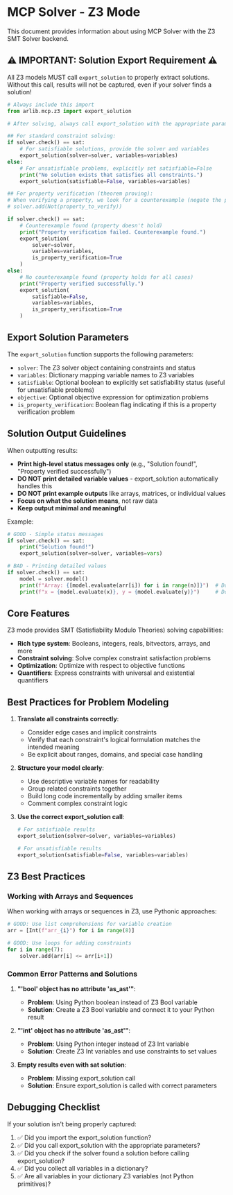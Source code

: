 # MCP Solver - Z3 Mode

This document provides information about using MCP Solver with the Z3 SMT Solver backend.

## ⚠️ IMPORTANT: Solution Export Requirement ⚠️

All Z3 models MUST call `export_solution` to properly extract solutions. Without this call, results will not be captured, even if your solver finds a solution!

```python
# Always include this import
from arlib.mcp.z3 import export_solution

# After solving, always call export_solution with the appropriate parameters

## For standard constraint solving:
if solver.check() == sat:
    # For satisfiable solutions, provide the solver and variables
    export_solution(solver=solver, variables=variables)
else:
    # For unsatisfiable problems, explicitly set satisfiable=False
    print("No solution exists that satisfies all constraints.")
    export_solution(satisfiable=False, variables=variables)

## For property verification (theorem proving):
# When verifying a property, we look for a counterexample (negate the property)
# solver.add(Not(property_to_verify))

if solver.check() == sat:
    # Counterexample found (property doesn't hold)
    print("Property verification failed. Counterexample found.")
    export_solution(
        solver=solver,
        variables=variables,
        is_property_verification=True
    )
else:
    # No counterexample found (property holds for all cases)
    print("Property verified successfully.")
    export_solution(
        satisfiable=False,
        variables=variables,
        is_property_verification=True
    )
```

## Export Solution Parameters

The `export_solution` function supports the following parameters:

- `solver`: The Z3 solver object containing constraints and status
- `variables`: Dictionary mapping variable names to Z3 variables
- `satisfiable`: Optional boolean to explicitly set satisfiability status (useful for unsatisfiable problems)
- `objective`: Optional objective expression for optimization problems
- `is_property_verification`: Boolean flag indicating if this is a property verification problem

## Solution Output Guidelines

When outputting results:

- **Print high-level status messages only** (e.g., "Solution found!", "Property verified successfully")
- **DO NOT print detailed variable values** - export_solution automatically handles this
- **DO NOT print example outputs** like arrays, matrices, or individual values
- **Focus on what the solution means**, not raw data
- **Keep output minimal and meaningful**

Example:
```python
# GOOD - Simple status messages
if solver.check() == sat:
    print("Solution found!")
    export_solution(solver=solver, variables=vars)

# BAD - Printing detailed values
if solver.check() == sat:
    model = solver.model()
    print(f"Array: {[model.evaluate(arr[i]) for i in range(n)]}")  # Don't do this!
    print(f"x = {model.evaluate(x)}, y = {model.evaluate(y)}")     # Don't do this!
```

## Core Features

Z3 mode provides SMT (Satisfiability Modulo Theories) solving capabilities:

- **Rich type system**: Booleans, integers, reals, bitvectors, arrays, and more
- **Constraint solving**: Solve complex constraint satisfaction problems
- **Optimization**: Optimize with respect to objective functions
- **Quantifiers**: Express constraints with universal and existential quantifiers

## Best Practices for Problem Modeling

1. **Translate all constraints correctly**:
   - Consider edge cases and implicit constraints
   - Verify that each constraint's logical formulation matches the intended meaning
   - Be explicit about ranges, domains, and special case handling

2. **Structure your model clearly**:
   - Use descriptive variable names for readability
   - Group related constraints together
   - Build long code incrementally by adding smaller items
   - Comment complex constraint logic

3. **Use the correct export_solution call**:
   ```python
   # For satisfiable results
   export_solution(solver=solver, variables=variables)

   # For unsatisfiable results
   export_solution(satisfiable=False, variables=variables)
   ```

## Z3 Best Practices

### Working with Arrays and Sequences

When working with arrays or sequences in Z3, use Pythonic approaches:

```python
# GOOD: Use list comprehensions for variable creation
arr = [Int(f"arr_{i}") for i in range(8)]

# GOOD: Use loops for adding constraints
for i in range(7):
    solver.add(arr[i] <= arr[i+1])
```

### Common Error Patterns and Solutions

1. **"'bool' object has no attribute 'as_ast'"**:
   - **Problem**: Using Python boolean instead of Z3 Bool variable
   - **Solution**: Create a Z3 Bool variable and connect it to your Python result

2. **"'int' object has no attribute 'as_ast'"**:
   - **Problem**: Using Python integer instead of Z3 Int variable
   - **Solution**: Create Z3 Int variables and use constraints to set values

3. **Empty results even with sat solution**:
   - **Problem**: Missing export_solution call
   - **Solution**: Ensure export_solution is called with correct parameters

## Debugging Checklist

If your solution isn't being properly captured:

1. ✅ Did you import the export_solution function?
2. ✅ Did you call export_solution with the appropriate parameters?
3. ✅ Did you check if the solver found a solution before calling export_solution?
4. ✅ Did you collect all variables in a dictionary?
5. ✅ Are all variables in your dictionary Z3 variables (not Python primitives)?
